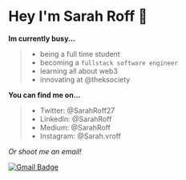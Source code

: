 # Hey I'm Sarah Roff 👋

**Im currently busy...**
> * being a full time student
> * becoming a `fullstack software engineer`
> * learning all about web3
> * innovating at @theksociety

**You can find me on...**
> * Twitter: @SarahRoff27
> * LinkedIn: @SarahRoff
> * Medium: @SarahRoff
> * Instagram: @Sarah.vroff

*Or shoot me an email!*

[![Gmail Badge](https://img.shields.io/badge/-sarahroff2006@gmail.com-c14438?style=flat-square&logo=Gmail&logoColor=white&link=mailto:sarahroff2006@gmail.com)](mailto:sarahroff2006@gmail.com)
